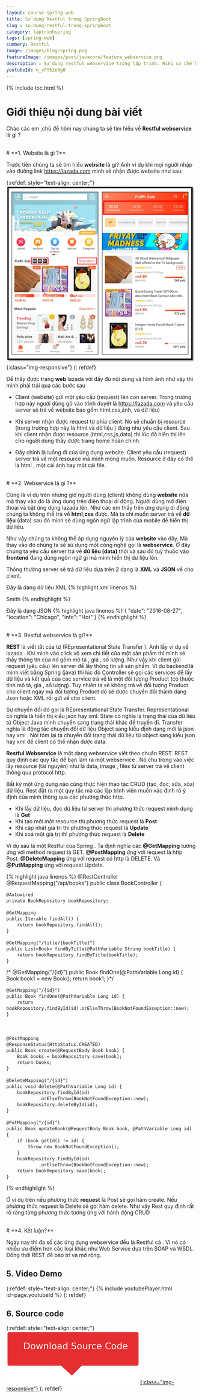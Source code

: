 ```yaml
---
layout: course-spring-web
title: Sử dụng Restful trong SpringBoot
slug : su-dung-restful-trong-springboot
category: laptrinhspring
tags: [spring-web]
summery: Restful
image: /images/blog/spring.png
featureImage: /images/post/javacore/feature_webservice.png
description : Sử dụng restful webservice trong lập trình. Hiểu cơ chế hoạt động của restfull webservice thông qua các  ví dụ thực tế. Phân biệt được sự khác nhau của website và webservice và khi nào thì mình dùng webservice trong lập trình java.
youtubeId: n_vFY52n0g0
---
```


{% include toc.html %}

# **Giới thiệu nội dung bài viết**

Chào các em ,chủ để hôm nay chúng ta sẽ tìm hiểu về <b>Restful webservice</b>  là gì ?


<br>
# **1. Website là gì ?**

Trước tiên chúng ta sẽ tìm hiểu <b>website</b> là gì? Anh ví dụ khi mọi người nhập vào đường link https://lazada.com  mình sẽ nhận được website như sau:

{:refdef: style="text-align: center;"}
![Lazada](/images/post/spring/lazada.png){:class="img-responsive"}
{: refdef}

Để thấy được trang <b>web</b> lazada với đầy đủ nội dung và hình ảnh như vậy thì mình phải trải qua các bước sau

- Client (website) gửi một yêu cầu (request) lên con server. Trong trường hợp này người dùng gõ vào trình duyệt là https://lazada.com và yêu cầu server sẽ trả về website bao gồm html,css,ảnh, và dữ liệu)  

- Khi server nhận được request từ phía client. Nó sẽ chuẩn bị resource (trong trường hợp này là html và dữ liệu ) đúng như yêu cầu client. Sau khi client nhận được resource (html,css,js,data) thì lúc đó hiển thị lên cho người dùng thấy được trang home hoàn chỉnh.

- Đây chính là luồng đi của ứng dụng website. Client yêu cầu (request) server trả về một resource mà mình mong muốn. Resource ở đây có thể là html , một cái ảnh hay một cái file.

<br>
# **2. Webservice là gì ?**

Cũng là ví dụ trên nhưng giờ người dùng (client) không dùng <b>website</b> nữa mà thay vào đó là ứng dụng trên điện thoại di động. Người dùng mở điện thoại và bật ứng dụng lazada lên. Như các em thấy trên ứng dụng di động chúng ta không thể trả về <b>html,css</b> được. Mà ta chỉ muốn server trả về <b>dữ liệu</b> (data) sau đó mình sẽ dùng ngôn ngữ lập trình của mobile để hiển thị dữ liệu.

Như vậy chúng ta không thể áp dụng nguyên lý của <b>website</b> vào đây. Mà thay vào đó chúng ta sẽ sử dụng một công nghệ gọi là <b>webservice</b>. Ở đây chúng ta yêu cầu server trả về <b>dữ liệu (data)</b> thôi  và sau đó tuỳ thuộc vào <b>frontend</b> đang dùng ngôn ngữ gì mà mình hiển thị dư liệu lên.

Thông thường server sẽ trả dữ liệu dựa trên 2 dạng là <b>XML</b> và <b>JSON</b> về cho client.

Đây là dạng dữ liệu XML
{% highlight xml  linenos %}
<?xml version="1.0"?>
<user>
 <name>Smith</name>
</user>
{% endhighlight %}

Đây là dạng JSON
{% highlight java  linenos %}
{
 "date": "2016-08-27",
 "location": "Chicago",
 "info": "Hot"
}
{% endhighlight %}

<br>
# **3. Restful webservice là gì?**

<b>REST</b> là viết tắt của từ (REpresentational State Transfer ). Anh lấy ví dụ về lazada . Khi mình vào click vô xem chi tiết của một sản phẩm thì mình sẽ thấy thông tin của nó gồm mô tả , giá , số lượng. Như vậy khi client gửi request (yêu cầu) lên server để lấy thông tin về sản phẩm. Ví dụ backend là mình viết bằng Spring (java) thì lúc đó Controller sẽ gọi các services để lấy dữ liệu và kết quả của các service trả về là một đối tượng Product (có thuộc tính mô tả, giá , số lượng). Tuy nhiên ta sẽ không trả về đối tượng Product cho client ngay mà đối tượng Product đó sẽ được chuyển đổi thành dạng Json hoặc XML rồi gửi về cho client.

Sự chuyển đổi đó gọi là  REpresentational State Transfer. Representational có nghĩa là hiển thị kiểu json hay xml. State có nghĩa là trạng thái của dữ liệu từ Object Java mình chuyển sang trạng thái khác để truyền đi. Transfer nghĩa là động tác chuyển đổi dữ liệu Object sang kiểu định dạng mới là json hay xml . Nói tóm lại ta chuyển đổi trạng thái dữ liệu từ object sang kiểu json hay xml để client có thể nhận được data.

<b>Restful Webservice</b>  là một dạng webservice viết theo chuẩn REST. REST quy định các quy tắc để bạn làm ra một webservice . Nó chú trọng vào việc lấy resource (tài nguyên) như là data, image , files từ server trả về client thông qua protocol http.

Bất kỳ một ứng dụng nào cũng thực hiện thao tác CRUD (tạo, đọc, sửa, xóa) dữ liệu. Rest đặt ra một quy tắc mà các lập trình viên muốn xác định rõ ý định của mình thông qua các phương thức http.

- Khi lấy dữ liệu, đọc dữ liệu từ server thì phương thức request mình dụng là <b>Get</b>
- Khi tạo mới một resource thì  phương thức  request là <b>Post</b>
- Khi cập nhật giá trị thì   phương thức  request là <b>Update</b>
- Khi xoá một giá trị thì  phương thức  request là <b>Delete</b>

Ví dụ sau là một Restful của Spring . Ta định nghĩa các <b>@GetMapping</b> tương ứng với method request là GET.
<b>@PostMapping</b> ứng với request là http Post. <b>@DeleteMapping</b> ứng với request có http là DELETE. Và <b>@PutMapping</b> ứng với request Update.

{% highlight java  linenos %}
@RestController
@RequestMapping("/api/books")
public class BookController {

    @Autowired
    private BookRepository bookRepository;

    @GetMapping
    public Iterable findAll() {
        return bookRepository.findAll();
    }

    @GetMapping("/title/{bookTitle}")
    public List<Book> findByTitle(@PathVariable String bookTitle) {
        return bookRepository.findByTitle(bookTitle);
    }

/*    @GetMapping("/{id}")
    public Book findOne(@PathVariable Long id) {
       Book book1 = new Book();
       return book1;
    }*/


    @GetMapping("/{id}")
    public Book findOne(@PathVariable Long id) {
        return bookRepository.findById(id).orElseThrow(BookNotFoundException::new);
    }



    @PostMapping
    @ResponseStatus(HttpStatus.CREATED)
    public Book create(@RequestBody Book book) {
        Book books = bookRepository.save(book);
        return books;
    }

    @DeleteMapping("/{id}")
    public void delete(@PathVariable Long id) {
        bookRepository.findById(id)
                .orElseThrow(BookNotFoundException::new);
        bookRepository.deleteById(id);
    }

    @PutMapping("/{id}")
    public Book updateBook(@RequestBody Book book, @PathVariable Long id) {
        if (book.getId() != id) {
            throw new BookNotFoundException();
        }
        bookRepository.findById(id)
                .orElseThrow(BookNotFoundException::new);
        return bookRepository.save(book);
    }
{% endhighlight %}

Ở ví dụ trên nếu phương thức <b>request</b> là Post sẽ gọi hàm create. Nếu phương thức request là Delete sẽ gọi hàm delete. Như vậy Rest quy định rất rõ ràng  từng phương thức tương ứng với hành động CRUD

<br>
# **4. Kết luận?**

Ngày nay thì đa số các ứng dụng webservice đều là Restful cả . Vì nó có nhiều ưu điểm hơn các loại khác như Web Service dựa trên SOAP và WSDL. Đồng thời REST để bảo trì và mở rộng.

## **5. Video Demo**

{:refdef: style="text-align: center;"}
{% include youtubePlayer.html id=page.youtubeId %}
{: refdef}

## **6. Source code**

{:refdef: style="text-align: center;"}
<a href="https://github.com/levunguyen/Restful-SpringBoot" target="_blank"> ![Sourcecode ](/images/icon/githubsource.png){:class="img-responsive"} </a>
{: refdef}
